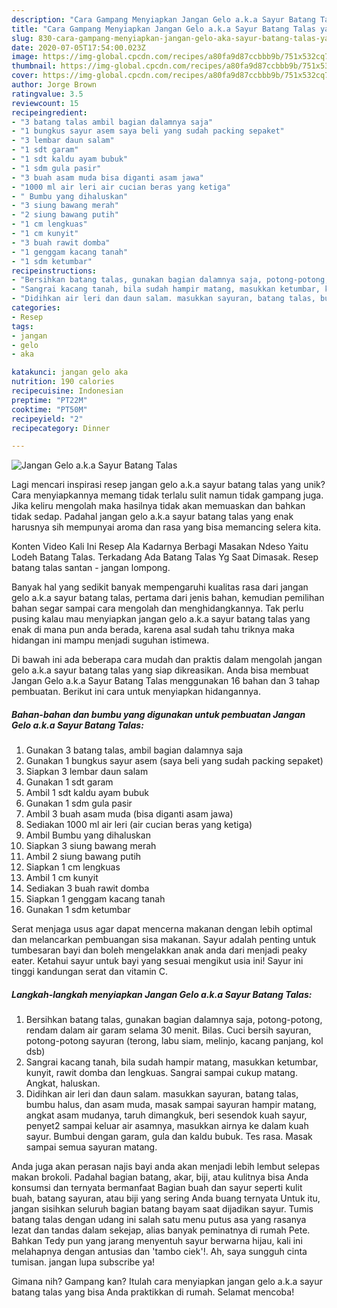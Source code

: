 ```yaml
---
description: "Cara Gampang Menyiapkan Jangan Gelo a.k.a Sayur Batang Talas yang Menggugah Selera"
title: "Cara Gampang Menyiapkan Jangan Gelo a.k.a Sayur Batang Talas yang Menggugah Selera"
slug: 830-cara-gampang-menyiapkan-jangan-gelo-aka-sayur-batang-talas-yang-menggugah-selera
date: 2020-07-05T17:54:00.023Z
image: https://img-global.cpcdn.com/recipes/a80fa9d87ccbbb9b/751x532cq70/jangan-gelo-aka-sayur-batang-talas-foto-resep-utama.jpg
thumbnail: https://img-global.cpcdn.com/recipes/a80fa9d87ccbbb9b/751x532cq70/jangan-gelo-aka-sayur-batang-talas-foto-resep-utama.jpg
cover: https://img-global.cpcdn.com/recipes/a80fa9d87ccbbb9b/751x532cq70/jangan-gelo-aka-sayur-batang-talas-foto-resep-utama.jpg
author: Jorge Brown
ratingvalue: 3.5
reviewcount: 15
recipeingredient:
- "3 batang talas ambil bagian dalamnya saja"
- "1 bungkus sayur asem saya beli yang sudah packing sepaket"
- "3 lembar daun salam"
- "1 sdt garam"
- "1 sdt kaldu ayam bubuk"
- "1 sdm gula pasir"
- "3 buah asam muda bisa diganti asam jawa"
- "1000 ml air leri air cucian beras yang ketiga"
- " Bumbu yang dihaluskan"
- "3 siung bawang merah"
- "2 siung bawang putih"
- "1 cm lengkuas"
- "1 cm kunyit"
- "3 buah rawit domba"
- "1 genggam kacang tanah"
- "1 sdm ketumbar"
recipeinstructions:
- "Bersihkan batang talas, gunakan bagian dalamnya saja, potong-potong, rendam dalam air garam selama 30 menit. Bilas. Cuci bersih sayuran, potong-potong sayuran (terong, labu siam, melinjo, kacang panjang, kol dsb)"
- "Sangrai kacang tanah, bila sudah hampir matang, masukkan ketumbar, kunyit, rawit domba dan lengkuas. Sangrai sampai cukup matang. Angkat, haluskan."
- "Didihkan air leri dan daun salam. masukkan sayuran, batang talas, bumbu halus, dan asam muda, masak sampai sayuran hampir matang, angkat asam mudanya, taruh dimangkuk, beri sesendok kuah sayur, penyet2 sampai keluar air asamnya, masukkan airnya ke dalam kuah sayur. Bumbui dengan garam, gula dan kaldu bubuk. Tes rasa. Masak sampai semua sayuran matang."
categories:
- Resep
tags:
- jangan
- gelo
- aka

katakunci: jangan gelo aka 
nutrition: 190 calories
recipecuisine: Indonesian
preptime: "PT22M"
cooktime: "PT50M"
recipeyield: "2"
recipecategory: Dinner

---
```



![Jangan Gelo a.k.a Sayur Batang Talas](https://img-global.cpcdn.com/recipes/a80fa9d87ccbbb9b/751x532cq70/jangan-gelo-aka-sayur-batang-talas-foto-resep-utama.jpg)

Lagi mencari inspirasi resep jangan gelo a.k.a sayur batang talas yang unik? Cara menyiapkannya memang tidak terlalu sulit namun tidak gampang juga. Jika keliru mengolah maka hasilnya tidak akan memuaskan dan bahkan tidak sedap. Padahal jangan gelo a.k.a sayur batang talas yang enak harusnya sih mempunyai aroma dan rasa yang bisa memancing selera kita.

Konten Video Kali Ini Resep Ala Kadarnya Berbagi Masakan Ndeso Yaitu Lodeh Batang Talas. Terkadang Ada Batang Talas Yg Saat Dimasak. Resep batang talas santan - jangan lompong.

Banyak hal yang sedikit banyak mempengaruhi kualitas rasa dari jangan gelo a.k.a sayur batang talas, pertama dari jenis bahan, kemudian pemilihan bahan segar sampai cara mengolah dan menghidangkannya. Tak perlu pusing kalau mau menyiapkan jangan gelo a.k.a sayur batang talas yang enak di mana pun anda berada, karena asal sudah tahu triknya maka hidangan ini mampu menjadi suguhan istimewa.


Di bawah ini ada beberapa cara mudah dan praktis dalam mengolah jangan gelo a.k.a sayur batang talas yang siap dikreasikan. Anda bisa membuat Jangan Gelo a.k.a Sayur Batang Talas menggunakan 16 bahan dan 3 tahap pembuatan. Berikut ini cara untuk menyiapkan hidangannya.

<!--inarticleads1-->

##### Bahan-bahan dan bumbu yang digunakan untuk pembuatan Jangan Gelo a.k.a Sayur Batang Talas:

1. Gunakan 3 batang talas, ambil bagian dalamnya saja
1. Gunakan 1 bungkus sayur asem (saya beli yang sudah packing sepaket)
1. Siapkan 3 lembar daun salam
1. Gunakan 1 sdt garam
1. Ambil 1 sdt kaldu ayam bubuk
1. Gunakan 1 sdm gula pasir
1. Ambil 3 buah asam muda (bisa diganti asam jawa)
1. Sediakan 1000 ml air leri (air cucian beras yang ketiga)
1. Ambil  Bumbu yang dihaluskan
1. Siapkan 3 siung bawang merah
1. Ambil 2 siung bawang putih
1. Siapkan 1 cm lengkuas
1. Ambil 1 cm kunyit
1. Sediakan 3 buah rawit domba
1. Siapkan 1 genggam kacang tanah
1. Gunakan 1 sdm ketumbar


Serat menjaga usus agar dapat mencerna makanan dengan lebih optimal dan melancarkan pembuangan sisa makanan. Sayur adalah penting untuk tumbesaran bayi dan boleh mengelakkan anak anda dari menjadi peaky eater. Ketahui sayur untuk bayi yang sesuai mengikut usia ini! Sayur ini tinggi kandungan serat dan vitamin C. 

<!--inarticleads2-->

##### Langkah-langkah menyiapkan Jangan Gelo a.k.a Sayur Batang Talas:

1. Bersihkan batang talas, gunakan bagian dalamnya saja, potong-potong, rendam dalam air garam selama 30 menit. Bilas. Cuci bersih sayuran, potong-potong sayuran (terong, labu siam, melinjo, kacang panjang, kol dsb)
1. Sangrai kacang tanah, bila sudah hampir matang, masukkan ketumbar, kunyit, rawit domba dan lengkuas. Sangrai sampai cukup matang. Angkat, haluskan.
1. Didihkan air leri dan daun salam. masukkan sayuran, batang talas, bumbu halus, dan asam muda, masak sampai sayuran hampir matang, angkat asam mudanya, taruh dimangkuk, beri sesendok kuah sayur, penyet2 sampai keluar air asamnya, masukkan airnya ke dalam kuah sayur. Bumbui dengan garam, gula dan kaldu bubuk. Tes rasa. Masak sampai semua sayuran matang.


Anda juga akan perasan najis bayi anda akan menjadi lebih lembut selepas makan brokoli. Padahal bagian batang, akar, biji, atau kulitnya bisa Anda konsumsi dan ternyata bermanfaat Bagian buah dan sayur seperti kulit buah, batang sayuran, atau biji yang sering Anda buang ternyata Untuk itu, jangan sisihkan seluruh bagian batang bayam saat dijadikan sayur. Tumis batang talas dengan udang ini salah satu menu putus asa yang rasanya lezat dan tandas dalam sekejap, alias banyak peminatnya di rumah Pete. Bahkan Tedy pun yang jarang menyentuh sayur berwarna hijau, kali ini melahapnya dengan antusias dan &#39;tambo ciek&#39;!. Ah, saya sungguh cinta tumisan. jangan lupa subscribe ya! 

Gimana nih? Gampang kan? Itulah cara menyiapkan jangan gelo a.k.a sayur batang talas yang bisa Anda praktikkan di rumah. Selamat mencoba!
